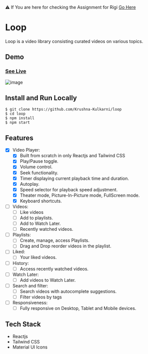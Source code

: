 
⚠️ If You are here for checking the Assignment for Rigi [Go Here](https://github.com/Krushna-Kulkarni/loop/tree/assignment)
# Loop
Loop is a video library consisting curated videos on various topics.

## Demo
### [See Live](https://loop-videos.vercel.app/)
![image](https://github.com/Krushna-Kulkarni/loop/assets/62604823/7abde21f-4553-49b3-b50c-32d390521a9b)

## Install and Run Locally

```
$ git clone https://github.com/Krushna-Kulkarni/loop
$ cd loop
$ npm install
$ npm start
```

## Features
- [x] Video Player:
    - [x] Built from scratch in only Reactjs and Tailwind CSS
    - [x] Play/Pause toggle.
    - [x] Volume control.
    - [x] Seek functionality.
    - [x] Timer displaying current playback time and duration.
    - [x] Autoplay.
    - [x] Speed selector for playback speed adjustment.
    - [x] Theater mode, Picture-In-Picture mode, FullScreen mode.
    - [x] Keyboard shortcuts.

- [ ] Videos:
     - [ ] Like videos
     - [ ] Add to playlists.
     - [ ] Add to Watch Later.
     - [ ] Recently watched videos.

- [ ] Playlists:
     - [ ] Create, manage, access Playlists.
     - [ ] Drag and Drop reorder videos in the playlist.

- [ ] Liked:
     - [ ] Your liked videos.

- [ ] History:
     - [ ] Access recently watched videos.

- [ ] Watch Later:
     - [ ] Add videos to Watch Later.

- [ ] Search and filter:
     - [ ] Search videos with autocomplete suggestions.
     - [ ] Filter videos by tags

- [ ] Responsiveness:
     - [ ] Fully responsive on Desktop, Tablet and Mobile devices.

## Tech Stack 
- Reactjs 
- Tailwind CSS
- Material UI Icons
